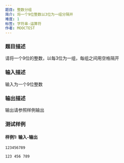 ```yaml
---
题目: 整数分组
简介: 将一个9位整数以3位为一组分隔开
难度: 1
标签: 字符串-运算符
作者: MOOCTEST
---
```


### 题目描述

请将一个9位的整数，以每3位为一组，每组之间用空格隔开

### 输入描述

输入为一个9位整数

### 输出描述

输出请参照样例输出

### 测试样例

#### 样例1: 输入-输出

```
123456789
```

```
123 456 789
```

